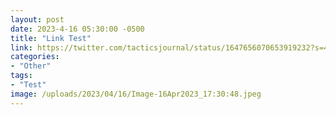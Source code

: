 ```yaml
---
layout: post
date: 2023-4-16 05:30:00 -0500
title: "Link Test"
link: https://twitter.com/tacticsjournal/status/1647656070653919232?s=46&t=YC8lQJTh43E_mBQW40Ct2g
categories: 
- "Other"
tags: 
- "Test"
image: /uploads/2023/04/16/Image-16Apr2023_17:30:48.jpeg
---
```

